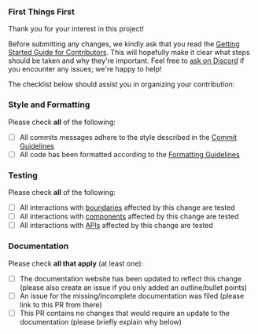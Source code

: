 ### First Things First

Thank you for your interest in this project!

Before submitting any changes, we kindly ask that you read the [Getting Started Guide for Contributors](https://revivalengine.github.io/docs/guides/contributing/). This will hopefully make it clear what steps should be taken and why they're important. Feel free to [ask on Discord](https://discord.gg/QMbSGen9uc) if you encounter any issues; we're happy to help!

The checklist below should assist you in organizing your contribution:

### Style and Formatting

Please check **all** of the following:

- [ ] All commits messages adhere to the style described in the [Commit Guidelines](https://revivalengine.github.io/docs/guides/contributing/#commit-guidelines)
- [ ] All code has been formatted according to the [Formatting Guidelines](https://revivalengine.github.io/docs/guides/contributing/#formatting-guidelines)

### Testing

Please check **all** of the following:

- [ ] All interactions with [boundaries](https://revivalengine.github.io/docs/concepts/boundaries/) affected by this change are tested
- [ ] All interactions with [components](https://revivalengine.github.io/docs/concepts/components/) affected by this change are tested
- [ ] All interactions with [APIs](https://revivalengine.github.io/docs/concepts/apis/) affected by this change are tested

### Documentation

Please check **all that apply** (at least one):

- [ ] The documentation website has been updated to reflect this change (please also create an issue if you only added an outline/bullet points)
- [ ] An issue for the missing/incomplete documentation was filed (please link to this PR from there)
- [ ] This PR contains no changes that would require an update to the documentation (please briefly explain why below)

